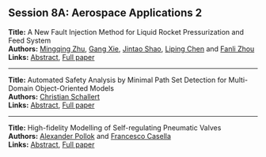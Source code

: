 <h2>Session 8A: Aerospace Applications 2</h2>
<p>
<b>Title:</b> A New Fault Injection Method for Liquid Rocket Pressurization and Feed System<br />
<b>Authors:</b> <a href="../authors/author_342.html">Mingqing Zhu</a>, <a href="../authors/author_336.html">Gang Xie</a>, <a href="../authors/author_285.html">Jintao Shao</a>, <a href="../authors/author_49.html">Liping Chen</a> and <a href="../authors/author_341.html">Fanli Zhou</a><br />
<b>Links:</b> <a href="../abstracts/abstract_60.pdf">Abstract</a>, <a href="../submissions/ecp15118557_ZhuXieShaoChenZhou.pdf">Full paper</a>
</p>
<hr />
<p>
<b>Title:</b> Automated Safety Analysis by Minimal Path Set Detection for Multi-Domain Object-Oriented Models<br />
<b>Authors:</b> <a href="../authors/author_267.html">Christian Schallert</a><br />
<b>Links:</b> <a href="../abstracts/abstract_61.pdf">Abstract</a>, <a href="../submissions/ecp15118565_Schallert.pdf">Full paper</a>
</p>
<hr />
<p>
<b>Title:</b> High-fidelity Modelling of Self-regulating Pneumatic Valves<br />
<b>Authors:</b> <a href="../authors/author_242.html">Alexander Pollok</a> and <a href="../authors/author_45.html">Francesco Casella</a><br />
<b>Links:</b> <a href="../abstracts/abstract_62.pdf">Abstract</a>, <a href="../submissions/ecp15118577_PollokCasella.pdf">Full paper</a>
</p>